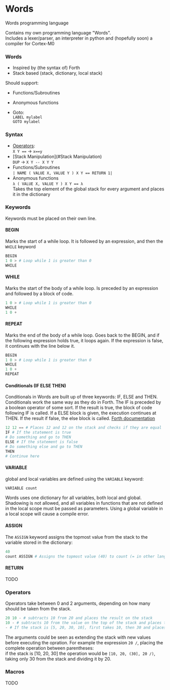 # Words

Words programming language

Contains my own programming language "Words".  
Includes a lexer/parser, an interpreter in python and (hopefully soon) a compiler for Cortex-M0

### Words

- Inspired by (the syntax of) Forth
- Stack based (stack, dictionary, local stack)

Should support:

- Functions/Subroutines
- Anonymous functions

- Goto:  
  `LABEL mylabel`  
  `GOTO mylabel`

### Syntax

- [Operators](#Operators):  
  `X Y ==` -> `x==y`
- [Stack Manipulation](#Stack Manipulation)  
  `DUP` -> `X Y -- X Y Y`
- Functions/Subroutines  
  `| NAME ( VALUE X, VALUE Y ) X Y == RETURN 1|`  
- Anonymous functions  
  `λ ( VALUE X, VALUE Y ) X Y == λ`  
  Takes the top element of the global stack for every argument and places it in the dictionary
  

### Keywords
Keywords must be placed on their own line.
#### BEGIN  
Marks the start of a while loop. It is followed by an expression, and then the `WHILE` keyword
```python
BEGIN
1 0 > # Loop while 1 is greater than 0
WHILE
```
#### WHILE  
Marks the start of the body of a while loop. Is preceded by an expression and followed by a block of code. 
```python
1 0 > # Loop while 1 is greater than 0
WHILE
1 0 +
```
#### REPEAT  
Marks the end of the body of a while loop. Goes back to the BEGIN, and if the following expression holds true, it loops again.
If the expression is false, it continues with the line below it.
```python
BEGIN
1 0 > # Loop while 1 is greater than 0
WHILE
1 0 +
REPEAT
```
#### Conditionals (IF ELSE THEN)  
Conditionals in Words are built up of three keywords: IF, ELSE and THEN. Conditionals work the same way
as they do in Forth. The IF is preceded by a boolean operator of some sort. If the result is true, the block of code following IF is called.
If a ELSE block is given, the execution continues at THEN. If the result if false, the else block is called. [Forth documentation](https://www.forth.com/starting-forth/4-conditional-if-then-statements/)
```python
12 12 == # Places 12 and 12 on the stack and checks if they are equal
IF # If the statement is true
# Do something and go to THEN
ELSE # If the statement is false
# Do something else and go to THEN
THEN
# Continue here
```
#### VARIABLE
global and local variables are defined using the `VARIABLE` keyword:
```python
VARIABLE count
```  
Words uses one dictionary for all variables, both local and global. Shadowing is not allowed, and all variables in functions
that are not defined in the local scope must be passed as parameters. Using a global variable in a local scope will cause a 
compile error.
#### ASSIGN
The `ASSIGN` keyword assigns the topmost value from the stack to the variable stored in the dictionary:
```python
40
count ASSIGN # Assigns the topmost value (40) to count (= in other languages)
```
#### RETURN
TODO
### Operators
Operators take between 0 and 2 arguments, depending on how many should be taken from the stack.
```python
20 10 - # subtracts 10 from 20 and places the result on the stack
10 - # subtracts 10 from the value on the top of the stack and places the result on the stack
- # If the stack is [5, 20, 30, 10], first takes 10, then 30 and places (30 - 10) back on the stack. 
```
The arguments could be seen as extending the stack with new values before executing the opration. For 
example the expression `20 /`, placing the complete operation between parentheses:  
if the stack is [10, 20, 30] the operation would be `[10, 20, (30], 20 /)`, taking only 30 from the stack and dividing it by 20.

### Macros
TODO